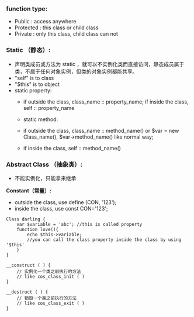 ### function type:
- Public : access anywhere
- Protected : this class or child class
- Private : only this class, child class can not

### Static （静态）:
- 声明类成员或方法为 static ，就可以不实例化类而直接访问，静态成员属于类，不属于任何对象实例，但类的对象实例都能共享。
- "self" is to class
- "$this" is to object
- static property: 
    - if outside the class, class_name :: property_name; if inside the class, self :: property_name 

    - static method: 
    - if outside the class, class_name :: method_name() or $var = new Class_name(), $var->method_name() like normal way;
    - if inside the class, self :: method_name()
  
### Abstract Class （抽象类）:
- 不能实例化，只能拿来继承

**Constant（常量）:**
- outside the class, use define (CON, '123');
- inside the class, use const CON='123';

~~~
Class darling {
    var $variable = 'abc'; //this is called property
    function love(){
        echo $this->variable; 
        //you can call the class property inside the class by using '$this'
    }
}
~~~
~~~
__construct ( ) {
    // 实例化一个类之前执行的方法
    // like cos_class_init ( )
}

__destruct ( ) { 
    // 销毁一个类之前执行的方法
    // like cos_class_exit ( ) 
}
~~~





